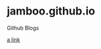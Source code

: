 # jamboo.github.io
Github Blogs

[a link](https://github.com/jamboo/jamboo.github.io/edit/master/wiki.md)
